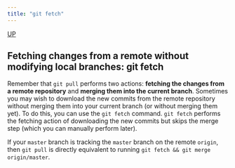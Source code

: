 ```yaml
---
title: "git fetch"
---
```


[UP](/git.html)


## Fetching changes from a remote without modifying local branches: git fetch

Remember that `git pull` performs two actions:
**fetching the changes from a remote repository** and **merging them into the current branch**.
Sometimes you may wish to download the new commits from the remote repository
without merging them into your current branch (or without merging them yet).
To do this, you can use the `git fetch` command.
`git fetch` performs the fetching action of downloading the new commits
but skips the merge step (which you can manually perform later).

If your `master` branch is tracking the `master` branch on the remote `origin`,
then `git pull` is directly equivalent to running `git fetch && git merge origin/master`.
